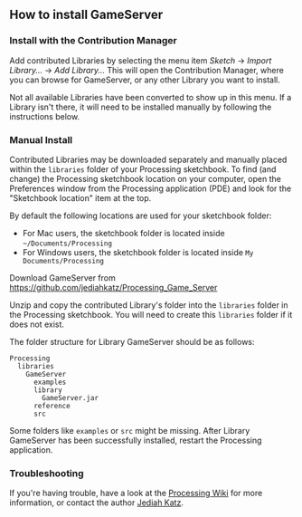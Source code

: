 ## How to install GameServer

### Install with the Contribution Manager

Add contributed Libraries by selecting the menu item _Sketch_ → _Import Library..._ → _Add Library..._ This will open the Contribution Manager, where you can browse for GameServer, or any other Library you want to install.

Not all available Libraries have been converted to show up in this menu. If a Library isn't there, it will need to be installed manually by following the instructions below.

### Manual Install

Contributed Libraries may be downloaded separately and manually placed within the `libraries` folder of your Processing sketchbook. To find (and change) the Processing sketchbook location on your computer, open the Preferences window from the Processing application (PDE) and look for the "Sketchbook location" item at the top.

By default the following locations are used for your sketchbook folder: 
  * For Mac users, the sketchbook folder is located inside `~/Documents/Processing` 
  * For Windows users, the sketchbook folder is located inside `My Documents/Processing`

Download GameServer from https://github.com/jediahkatz/Processing_Game_Server

Unzip and copy the contributed Library's folder into the `libraries` folder in the Processing sketchbook. You will need to create this `libraries` folder if it does not exist.

The folder structure for Library GameServer should be as follows:

```
Processing
  libraries
    GameServer
      examples
      library
        GameServer.jar
      reference
      src
```
             
Some folders like `examples` or `src` might be missing. After Library GameServer has been successfully installed, restart the Processing application.

### Troubleshooting

If you're having trouble, have a look at the [Processing Wiki](https://github.com/processing/processing/wiki/How-to-Install-a-Contributed-Library) for more information, or contact the author [Jediah Katz](https://github.com/jediahkatz).
